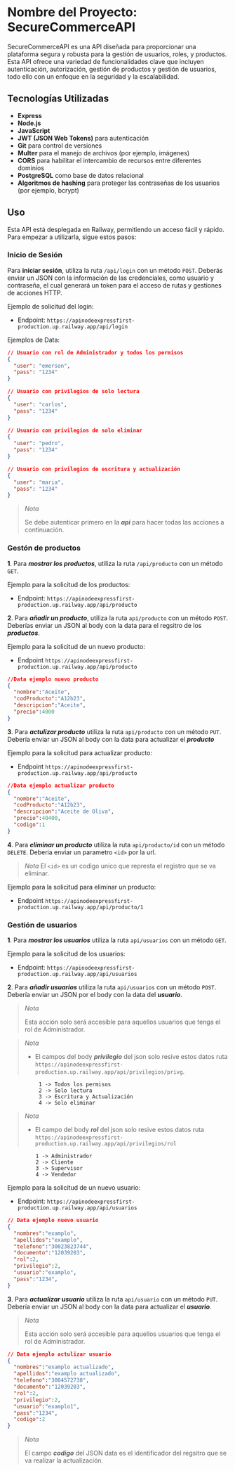 # **Nombre del Proyecto**: SecureCommerceAPI

SecureCommerceAPI es una API diseñada para proporcionar una plataforma segura y robusta para la gestión de usuarios, roles, y productos. Esta API ofrece una variedad de funcionalidades clave que incluyen autenticación, autorización, gestión de productos y gestión de usuarios, todo ello con un enfoque en la seguridad y la escalabilidad.

## Tecnologías Utilizadas
- **Express**
- **Node.js**
- **JavaScript**
- **JWT (JSON Web Tokens)** para autenticación
- **Git** para control de versiones
- **Multer** para el manejo de archivos (por ejemplo, imágenes)
- **CORS** para habilitar el intercambio de recursos entre diferentes dominios
- **PostgreSQL** como base de datos relacional
- **Algoritmos de hashing** para proteger las contraseñas de los usuarios (por ejemplo, bcrypt)

## Uso
Esta API está desplegada en Railway, permitiendo un acceso fácil y rápido. Para empezar a utilizarla, sigue estos pasos:

### Inicio de Sesión
Para **iniciar sesión**, utiliza la ruta `/api/login` con un método `POST`. Deberás enviar un JSON con la información de las credenciales, como usuario y contraseña, el cual generará un token para el acceso de rutas y gestiones de acciones HTTP.

Ejemplo de solicitud del login:
- Endpoint: `https://apinodeexpressfirst-production.up.railway.app/api/login`

Ejemplos de Data:

```json
// Usuario con rol de Administrador y todos los permisos
{
  "user": "emerson",
  "pass": "1234"
}

// Usuario con privilegios de solo lectura
{
  "user": "carlos",
  "pass": "1234"
}

// Usuario con privilegios de solo eliminar
{
  "user": "pedro",
  "pass": "1234"
}

// Usuario con privilegios de escritura y actualización
{
  "user": "maria",
  "pass": "1234"
}
```
> *Nota*
> 
> Se debe autenticar primero en la ***api*** para hacer todas las acciones a continuación.

### Gestón de productos
**1**. Para ***mostrar los productos***, utiliza la ruta `/api/producto` con un método `GET`.

Ejemplo para la solicitud de los productos:
- Endpoint: `https://apinodeexpressfirst-production.up.railway.app/api/producto`

**2**. Para ***añadir un producto***, utiliza la ruta `api/producto` con un método `POST`. Deberías enviar un JSON al body con la data para el regsitro de los ***productos***.

Ejemplo para la solicitud de un nuevo producto:
- Endpoint `https://apinodeexpressfirst-production.up.railway.app/api/producto`

```json
//Data ejemplo nuevo producto
{
  "nombre":"Aceite",
  "codProducto":"A12b23",
  "descripcion":"Aceite",
  "precio":4000
}
```
**3**. Para ***actulizar producto*** utiliza la ruta `api/producto` con un método `PUT`. Debería enviar un JSON al body con la data para actualizar el ***producto***

Ejemplo para la solicitud para actualizar producto:
- Endpoint `https://apinodeexpressfirst-production.up.railway.app/api/producto`

```json
//Data ejemplo actualizar producto
{
  "nombre":"Aceite",
  "codProducto":"A12b23",
  "descripcion":"Aceite de Oliva",
  "precio":40400,
  "codigo":1
}
```
**4**. Para ***eliminar un producto*** utiliza la ruta  `api/producto/id` con un método `DELETE`. Deberia enviar un parametro `<id>` por la url.

> *Nota*
 El `<id>` es un codigo unico que represta el registro que se va eliminar.

Ejemplo para la solicitud para eliminar un producto:
- Endpoint `https://apinodeexpressfirst-production.up.railway.app/api/producto/1`

### Gestión de usuarios
**1**. Para ***mostrar los usuarios*** utiliza la ruta `api/usuarios` con un método
`GET`.

Ejemplo para la solicitud de los usuarios:
- Endpoint: `https://apinodeexpressfirst-production.up.railway.app/api/usuarios`

**2**. Para ***añadir usuarios*** utiliza la ruta `api/usuarios` con un método `POST`. Debería enviar un JSON por el body con la data del ***usuario***.

> *Nota*
>
>Esta acción solo será accesible para aquellos usuarios que tenga el rol de Administrador.

> *Nota*
> - El campos del body ***privilegio*** del json solo resive estos datos
> ruta `https://apinodeexpressfirst-production.up.railway.app/api/privilegios/privg`.
> 
    		  1 -> Todos los permisos
     		  2 -> Solo lectura
    		  3 -> Escritura y Actualización
    		  4 -> Solo eliminar
> *Nota*
> - El campo del body ***rol*** del json solo resive estos datos
> ruta `https://apinodeexpressfirst-production.up.railway.app/api/privilegios/rol`
>
    		 1 -> Administrador
    		 2 -> Cliente
    		 3 -> Supervisor
    		 4 -> Vendedor


Ejemplo para la solicitud de un nuevo usuario:
- Endpoint: `https://apinodeexpressfirst-production.up.railway.app/api/usuarios`

```json
// Data ejemplo nuevo usuario
{
  "nombres":"examplo",
  "apellidos":"examplo",
  "telefono":"30023823744",
  "documento":"12039203",
  "rol":2,
  "privilegio":2,
  "usuario":"examplo",
  "pass":"1234",
}
```
**3**. Para ***actualizar usuario*** utiliza la ruta `api/usuario` con un método `PUT`. Debería enviar un JSON al body con la data para actualizar el ***usuario***.

> *Nota*
>
>Esta acción solo será accesible para aquellos usuarios que tenga el rol de Administrador.

```json
// Data ejenplo actulizar usuario
{
  "nombres":"examplo actualizado",
  "apellidos":"examplo actualizado",
  "telefono":"3004572738",
  "documento":"12039203",
  "rol":2,
  "privilegio":2,
  "usuario":"examplo1",
  "pass":"1234",
  "codigo":2
}
```
> *Nota*
> 
>El campo ***codigo*** del JSON data es el identificador del regsitro que se va realizar la actualización.

